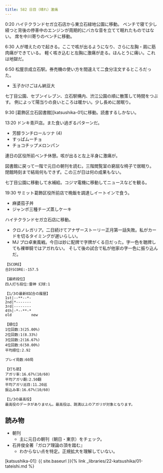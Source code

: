 ```yaml
---
title: 582 日目（晴れ）激痛
---
```


0:20 ハイテクランドセガ立石店から東立石緑地公園に移動。
ベンチで寝て少し経つと背後の停車中のエンジンが周期的にバカな音を立てて眠れたものではない。
席を中川寄りのベンチに移動。

6:30 人が増えたので起きる。ここで咳が出るようになり、さらに左胸・肩に筋肉痛ができている。
軽く咳き込むと左胸に激痛が走る。ほんとうに痛い。これは地獄だ。

6:50 松屋京成立石駅。券売機の使い方を間違えて二食分注文するところだった。

* 玉子かけごはん納豆大

七丁目公園、セブンイレブン、立石駅構内、渋江公園の順に散策して時間をつぶす。
例によって陽当りの良いところは暖かい。少し長めに居眠り。

9:30 [葛飾区立石図書館][katsushika-01]に移動。読書するしかない。

13:20 ドンキ青戸店。また食い過ぎるパターンだ。

* 芳醇ランチロールツナ (4)
* すっぱムーチョ
* チョコチップメロンパン

連日の区役所前ベンチ休憩。咳が出ると左上半身に激痛が。

図書館に戻って一階で元日の朝刊を読む。三階閲覧室の窮屈な椅子で居眠り。
閉館時刻まで結局何もできず。この三が日は何の成果もない。

七丁目公園に移動して水補給。コジマ電機に移動してニュースなどを観る。

19:30 サミット葛飾区役所前店で晩飯を調達しイートインで食う。

* 麻婆茄子丼
* ジャンボ三種チーズ蒸しケーキ

ハイテクランドセガ立石店に移動。

* クロノレガリア。二日続けてアナザーストーリー正月第一話失敗。私がカードを切るタイミングが遅いらしい。
* MJ プロ卓東風戦。今日は妙に配牌で字牌がくる日だった。字一色を聴牌しても裸単騎ではアガれない。
  そして後の試合で私が他家の字一色に振り込んだ。

```text
【SCORE】
合計SCORE:-157.5

【最終段位】
四人打ち段位:雷神 幻球:1

【1/3の最新8試合の履歴】
1st|--**--*-
2nd|*-------
3rd|--------
4th|-*--**-*
old         new

【順位】
1位回数:3(25.00%)
2位回数:1(8.33%)
3位回数:2(16.67%)
4位回数:6(50.00%)
平均順位:2.92

プレイ局数:60局

【打ち筋】
アガリ率:16.67%(10/60)
平均アガリ翻:2.50翻
平均アガリ巡目:11.20巡
振込み率:16.67%(10/60)

【1/3の最高役】
最高役のデータがありません。最高役は、跳満以上のアガリが対象となります。
```

## 読み物

* 朝刊
  * 主に元日の朝刊（朝日・東京）をチェック。
* 石井俊全著『ガロア理論の頂を踏む』
  * わからない点を特定。正規拡大を理解していない。

[katsushika-01]: {{ site.baseurl }}{% link _libraries/22-katsushika/01-tateishi.md %}
